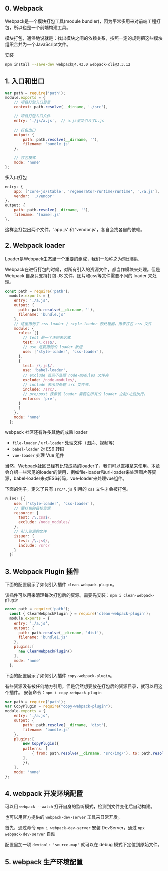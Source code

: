 ## 0. Webpack
Webpack是一个模块打包工具(module bundler)，因为平常多用来对前端工程打包，所以也是一个前端构建工具。

模块打包，通俗地说就是：找出模块之间的依赖关系，按照一定的规则把这些模块组织合并为一个JavaScript文件。

安装
```bash
npm install --save-dev webpack@4.43.0 webpack-cli@3.3.12    
```

## 1. 入口和出口
```js
var path = require('path');  
module.exports = {
    // 项目打包入口目录
    context: path.resolve(__dirname, './src'),

    // 项目打包入口文件
    entry: './js/a.js',  // a.js里又引入了b.js

    // 打包出口
    output: {
        path: path.resolve(__dirname, ''),
        filename: 'bundle.js'
    },

    // 打包模式
    mode: 'none'
};
```

多入口打包
```js
entry: {
    app: ['core-js/stable', 'regenerator-runtime/runtime', './a.js'],
    vendor: './vendor'
},
output: {
    path: path.resolve(__dirname, ''),
    filename: '[name].js'
},
```
这样会打包出两个文件，'app.js' 和 'vendor.js'，各自会找各自的依赖。


## 2. Webpack loader
Loader是Webpack生态里一个重要的组成，我们一般称之为`预处理器`。

Webpack在进行打包的时候，对所有引入的资源文件，都当作模块来处理。但是 Webpack 自身只支持打包 JS 文件，图片和css等文件需要不同的 loader 来处理。

```js
const path = require('path');
  module.exports = {
    entry: './a.js',
    output: {
      path: path.resolve(__dirname, ''),
      filename: 'bundle.js'
    },
    // 这里用到了 css-loader / style-loader 预处理器，用来打包 css 文件
    module: {
      rules: [{
        // test 是一个正则表达式
        test: /\.css$/,
        // use 是要用到的 loader 数组
        use: ['style-loader', 'css-loader'],
      },
      {
        test: /\.js$/,
        use: 'babel-loader',
        // exclude 表示不处理 node-modules 文件夹
        exclude: /node-modules/,
        // include 表示只处理 src 文件夹。
        include: /src/,
        // pre/post 表示该 loader 需要在所有的 loader 之前/之后执行。
        enforce: 'pre',
      }
      ]
    },
    mode: 'none'
  };
```

webpack 社区还有许多其他的成熟 loader
- `file-loader` / `url-loader` 处理文件（图片、视频等）
- `babel-loader` 对 ES6 转码
- `vue-loader` 处理 Vue 组件

当然，Webpack社区已经有比较成熟的loader了，我们可以直接拿来使用。本章会介绍一些常见的loader的使用，例如file-loader和url-loader来处理图片等资源，babel-loader来对ES6转码，vue-loader来处理vue组件。

下面的例子，定义了只有 `src/*.js` 引用的 `css` 文件才会被打包。
```js
rules: [{
    use: ['style-loader', 'css-loader'],
    // 要打包的目标资源
    resource: {
      test: /\.css$/,
      exclude: /node_modules/
    },
    // 引入资源的文件
    issuer: {
      test: /\.js$/,
      include: /src/
    }
  }]
```

## 3. Webpack Plugin 插件
下面的配置展示了如何引入插件 `clean-webpack-plugin`。

该插件可以用来清理每次打包后的资源。需要先安装：`npm i clean-webpack-plugin`

```js
const path = require('path');
  const { CleanWebpackPlugin } = require('clean-webpack-plugin');
  module.exports = {
    entry: './a.js',
    output: {
      path: path.resolve(__dirname, 'dist'),
      filename: 'bundle1.js'
    },
    plugins:[
      new CleanWebpackPlugin()    
    ],
    mode: 'none'
  };
```

下面的配置展示了如何引入插件 `copy-webpack-plugin`。

有些资源没有被任何地方引用，但是仍然想要放在打包后的资源目录，就可以用这个插件。
安装命令：`npm i copy-webpack-plugin`

```js
var path = require('path');
var CopyPlugin = require("copy-webpack-plugin");
module.exports = {
    entry: './a.js',
    output: {
        path: path.resolve(__dirname, 'dist'),
        filename: 'bundle.js'
    },
    plugins:[
        new CopyPlugin({
        patterns: [
            { from: path.resolve(__dirname, 'src/img/'), to: path.resolve(__dirname, 'dist/image/') },
        ],
        }),
    ],
    mode: 'none'
};
```

## 4. webpack 开发环境配置
可以用 `webpack --watch` 打开自身的监听模式，检测到文件变化后自动构建。

也可以用官方提供的 `webpack-dev-server` 工具来日常开发。

首先，通过命令 `npm i webpack-dev-server` 安装 DevServer，通过 `npx webpack-dev-server` 自动

配置里加一项 `devtool: 'source-map'` 就可以在 debug 模式下定位到原始文件。

## 5. webpack 生产环境配置

